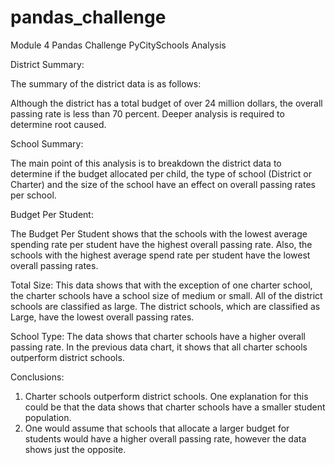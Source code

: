 # pandas_challenge
Module 4 Pandas Challenge
PyCitySchools Analysis

District Summary:
 
The summary of the district data is as follows:
 


Although the district has a total budget of over 24 million dollars, the overall passing rate is less than 70 percent. Deeper analysis is required to determine root caused.

School Summary:

The main point of this analysis is to breakdown the district data to determine if the budget allocated per child, the type of school (District or Charter) and the size of the school have an effect on overall passing rates per school.


Budget Per Student:

The Budget Per Student shows that the schools with the lowest average spending rate per student have the highest overall passing rate. Also, the schools with the highest average spend rate per student have the lowest overall passing rates.
 

Total Size:
This data shows that with the exception of one charter school, the charter schools have a school size of medium or small. All of the district schools are classified as large. The district schools, which are classified as Large, have the lowest overall passing rates.

 

School Type:
The data shows that charter schools have a higher overall passing rate. In the previous data chart, it shows that all charter schools outperform district schools.

 

Conclusions:

1.	Charter schools outperform district schools. One explanation for this could be that the data shows that charter schools have a smaller student population.
2.	One would assume that schools that allocate a larger budget for students would have a higher overall passing rate, however the data shows just the opposite. 
